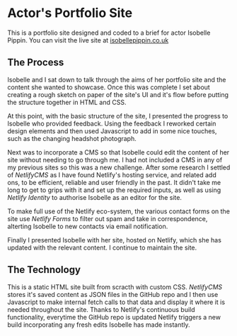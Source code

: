 # Actor's Portfolio Site
This is a portfolio site designed and coded to a brief for actor Isobelle Pippin. You can visit the live site at [isobellepippin.co.uk](isobellepippin.co.uk)

## The Process
Isobelle and I sat down to talk through the aims of her portfolio site and the content she wanted to showcase. Once this was complete I set about creating a rough sketch on paper of the site's UI and it's flow before putting the structure together in HTML and CSS. 

At this point, with the basic structure of the site, I presented the progress to Isobelle who provided feedback. Using the feedback I reworked certain design elements and then used Javascript to add in some nice touches, such as the changing headshot photograph. 

Next was to incorporate a CMS so that Isobelle could edit the content of her site without needing to go through me. I had not included a CMS in any of my previous sites so this was a new challenge. After some research I settled of *NetlifyCMS* as I have found Netlify's hosting service, and related add ons, to be efficient, reliable and user friendly in the past. It didn't take me long to get to grips with it and set up the required inputs, as well as using *Netlify Identity* to authorise Isobelle as an editor for the site.

To make full use of the Netlify eco-system, the various contact forms on the site use *Netlify Forms* to filter out spam and take in correspondence, alterting Isobelle to new contacts via email notification.

Finally I presented Isobelle with her site, hosted on Netlify, which she has updated with the relevant content. I continue to maintain the site.

## The Technology
This is a static HTML site built from scracth with custom CSS. *NetlifyCMS* stores it's saved content as JSON files in the GitHub repo and I then use Javascript to make internal fetch calls to that data and display it where it is needed throughout the site. Thanks to Netlify's continuous build functionality, everytime the GitHub repo is updated Netlify triggers a new build incorporating any fresh edits Isobelle has made instantly.